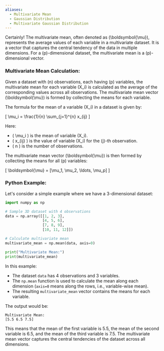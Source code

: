 ```yaml
---
aliases:
  - Multivariate Mean
  - Gaussian Distribution
  - Multivariate Gaussian Distribution
---
```

Certainly! The multivariate mean, often denoted as \(\boldsymbol{\mu}\), represents the average values of each variable in a multivariate dataset. It is a vector that captures the central tendency of the data in multiple dimensions. For a \(p\)-dimensional dataset, the multivariate mean is a \(p\)-dimensional vector.

### Multivariate Mean Calculation:

Given a dataset with \(n\) observations, each having \(p\) variables, the multivariate mean for each variable \(X_i\) is calculated as the average of the corresponding values across all observations. The multivariate mean vector \(\boldsymbol{\mu}\) is formed by collecting the means for each variable.

The formula for the mean of a variable \(X_i\) in a dataset is given by:

\[ \mu_i = \frac{1}{n} \sum_{j=1}^{n} x_{ij} \]

Here:
- \( \mu_i \) is the mean of variable \(X_i\).
- \( x_{ij} \) is the value of variable \(X_i\) for the \(j\)-th observation.
- \( n \) is the number of observations.

The multivariate mean vector \(\boldsymbol{\mu}\) is then formed by collecting the means for all \(p\) variables:

\[ \boldsymbol{\mu} = [\mu_1, \mu_2, \ldots, \mu_p] \]

### Python Example:

Let's consider a simple example where we have a 3-dimensional dataset:

```python
import numpy as np

# Sample 3D dataset with 4 observations
data = np.array([[1, 2, 3],
                 [4, 5, 6],
                 [7, 8, 9],
                 [10, 11, 12]])

# Calculate multivariate mean
multivariate_mean = np.mean(data, axis=0)

print("Multivariate Mean:")
print(multivariate_mean)
```

In this example:
- The dataset `data` has 4 observations and 3 variables.
- The `np.mean` function is used to calculate the mean along each dimension (`axis=0` means along the rows, i.e., variable-wise mean).
- The resulting `multivariate_mean` vector contains the means for each variable.

The output would be:

```
Multivariate Mean:
[5.5 6.5 7.5]
```

This means that the mean of the first variable is 5.5, the mean of the second variable is 6.5, and the mean of the third variable is 7.5. The multivariate mean vector captures the central tendencies of the dataset across all dimensions.